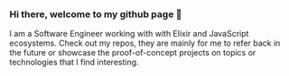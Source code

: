 ### Hi there, welcome to my github page 👋

I am a Software Engineer working with with Elixir and JavaScript ecosystems. Check out my repos, they are mainly for me to refer back in the future or showcase the proof-of-concept projects on topics or technologies that I find interesting.
